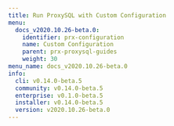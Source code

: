 ```yaml
---
title: Run ProxySQL with Custom Configuration
menu:
  docs_v2020.10.26-beta.0:
    identifier: prx-configuration
    name: Custom Configuration
    parent: prx-proxysql-guides
    weight: 30
menu_name: docs_v2020.10.26-beta.0
info:
  cli: v0.14.0-beta.5
  community: v0.14.0-beta.5
  enterprise: v0.1.0-beta.5
  installer: v0.14.0-beta.5
  version: v2020.10.26-beta.0
---
```


